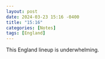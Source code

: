 ```yaml
---
layout: post
date: 2024-03-23 15:16 -0400
title: "15:16"
categories: [Notes]
tags: [England]
---
```


This England lineup is underwhelming. 

